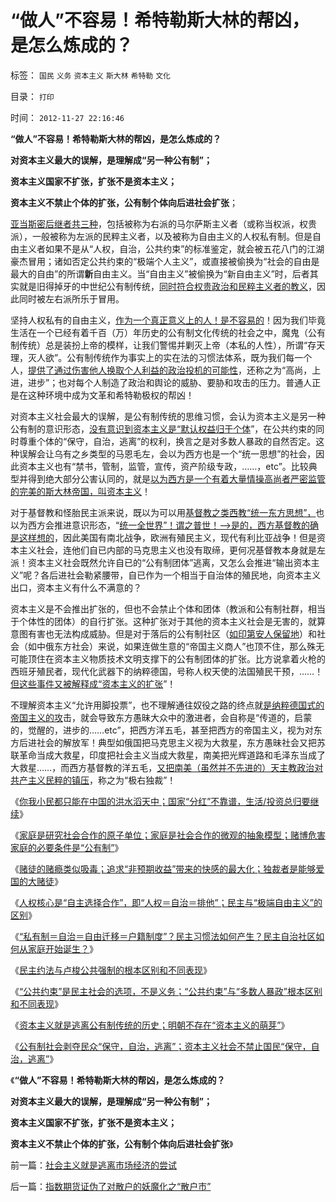 # “做人”不容易！希特勒斯大林的帮凶，是怎么炼成的？

标签： `国民` `义务` `资本主义` `斯大林` `希特勒` `文化` 

目录： `打印`

时间： `2012-11-27 22:16:46`

**“做人”不容易！希特勒斯大林的帮凶，是怎么炼成的？**

**对资本主义最大的误解，是理解成“另一种公有制”；**

**资本主义国家不扩张，扩张不是资本主义；**

**资本主义不禁止个体的扩张，公有制个体向后进社会扩张**；

[亚当斯密后继者共三种](../../../2012/7/16/亚当斯密的三个“儿子”自由主义，民粹主义和马尔萨斯主义.md)，包括被称为右派的马尔萨斯主义者（或称当权派，权贵派），一般被称为左派的民粹主义者，以及被称为自由主义的人权私有制。但是自由主义者如果不是从“人权，自治，公共约束”的标准鉴定，就会被五花八门的江湖豪杰冒用；诸如否定公共约束的“极端个人主义”，或直接被偷换为“社会的自由是最大的自由”的所谓**新**自由主义。当“自由主义”被偷换为“新自由主义”时，后者其实就是旧得掉牙的中世纪公有制传统，[同时符合权贵政治和民粹主义者的教义](../../../2011/12/10/道德经济学的“公平与效率”和亚当斯密的“自由精神”.md)，因此同时被左右派所乐于冒用。

坚持人权私有的自由主义，[作为一个真正意义上的人！是不容易的](http://darthvad.blog.sohu.com/164018986.html)！因为我们毕竟生活在一个已经有着千百（万）年历史的公有制文化传统的社会之中，魔鬼（公有制传统）总是装扮上帝的模样，让我们警惕并剿灭上帝（本私的人性），所谓“存天理，灭人欲”。公有制传统作为事实上的实在法的习惯法体系，既为我们每一个人，[提供了通过伤害他人换取个人利益的政治投机的可能性](../../../2012/5/17/坍沉的泰坦尼克号；争夺逃生席位的殊死竞争.md)，还称之为“高尚，上进，进步”；也对每个人制造了政治和舆论的威胁、要胁和攻击的压力。普通人正是在这种环境中成为文革和希特勒极权的帮凶！

对资本主义社会最大的误解，是公有制传统的思维习惯，会认为资本主义是另一种公有制的意识形态，[没有意识到资本主义是“默认权益归于个体](../../../2012/6/16/民主社会最根本的内核不是选举.md)”，在公共约束的同时尊重个体的“保守，自治，逃离”的权利，换言之是对多数人暴政的自然否定。这种误解会让乌有之乡类型的马恩毛左，会以为西方也是一个“统一思想”的社会，因此资本主义也有“禁书，管制，监管，宣传，资产阶级专政，……，etc”。比较典型并得到绝大部分公害认同的，就是[以为西方是一个有着大量情操高尚者严密监管的完美的斯大林帝国，叫资本主义](../../../2012/7/12/食品安全的竭斯底酝酿着民粹冲击波.md)！

对于基督教和怪胎民主派来说，既以为可以用[基督教之类西教“统一东方思想”，](../../../2010/5/6/为什么“缺乏信仰”的社会总是生机勃勃？.md)也以为西方会推进意识形态，“[统一全世界”！谓之普世！——>是的，西方基督教的确是这样想的](../../../2011/9/2/普世帝国的天下主义.md)，因此美国有南北战争，欧洲有殖民主义，现代有利比亚战争！但是资本主义社会，连他们自已内部的马克思主义也没有取缔，更何况基督教本身就是左派！资本主义社会既然允许自已的“公有制团体”逃离，又怎么会推进“输出资本主义”呢？各后进社会勒紧腰带，自已作为一个相当于自治体的殖民地，向资本主义出口，资本主义有什么不满意的？

资本主义是不会推出扩张的，但也不会禁止个体和团体（教派和公有制社群，相当于个体性的团体）的自行扩张。这种扩张对于其他的资本主义社会是无害的，就算意图有害也无法构成威胁。但是对于落后的公有制社区（[如印第安人保留地](../../../2011/9/28/以色列定居点与北美移民的“擅占村”和家庭牌半自动步枪.md)）和社会（如中俄东方社会）来说，如果连做生意的“帝国主义商人”也顶不住，那么殊无可能顶住在资本主义物质技术文明支撑下的公有制团体的扩张。比方说拿着火枪的西班牙殖民者，现代化武器下的纳粹德国，号称人权天使的法国殖民干预，……！[但这些事件又被解释成“资本主义的扩张](../../../2012/7/11/美国与法式民主截然相反，法国为何反复成为殖民帝国？.md)”！

不理解资本主义“允许用脚投票”，也不理解通往奴役之路的终点就[是纳粹德国式的帝国主义的攻](../../../2011/1/5/米塞斯原理：美国灭亡将是所有国家的末日.md)击，就会导致东方愚昧大众中的激进者，会自称是“传道的，启蒙的，觉醒的，进步的……etc”，把西方洋五毛，甚至把西方的帝国主义，视为对东方后进社会的解放军！典型如俄国把马克思主义视为大救星，东方愚昧社会又把苏联革命当成大救星，印度把社会主义当成大救星，南美把光辉道路和毛泽东当成了大救星……，而西方基督教的洋五毛，[又把南美（虽然并不先进的）天主教政治对共产主义民粹的镇压](../../../2011/7/14/他信近似庇隆，英拉近似庇隆夫人，泰国近似阿根廷.md)，称之为“极右独裁”！

《[你我小民都只能在中国的洪水滔天中；国家“分红”不靠谱，生活/投资总归要继续](../../../2012/11/24/经济学家吴敬琏的吴氏句法的文学才华.md)》

《[家庭是研究社会合作的原子单位；家庭是社会合作的微观的抽象模型；赌博危害家庭的必要条件是“公有制”](../../../2012/11/25/家庭是研究社会合作的原子单位；.md)》

《[赌徒的赌瘾类似吸毒；追求“非预期收益”带来的快感的最大化；独裁者是能够爱国的大赌徒](../../../2012/11/25/赌徒的赌瘾类似吸毒，独裁者可能是爱国的大赌徒，.md)》

《[人权核心是“自主选择合作”，即“人权＝自治＝排他”；民主与“极端自由主义”的区别](../../../2012/11/25/民主与“极端自由主义／极端个人主义”的区别.md)》

《[“私有制＝自治＝自由迁移＝户籍制度”？民主习惯法如何产生？民主自治社区如何从家庭开始诞生？](../../../2012/11/26/“自由伤害他人自由”的悖论终结于自治的公共约束.md)》

《[民主约法与卢梭公共强制的根本区别和不同表现](../../../2012/11/26/民主约法公共约束与卢梭极权主义的公共强制的区别和表现.md)》

《[“公共约束”是民主社会的选项，不是义务；“公共约束”与“多数人暴政”根本区别和不同表现](../../../2012/11/26/“公共约束”与“多数人暴政”根本区别和不同表现.md)》

《[资本主义就是逃离公有制传统的历史；明朝不存在“资本主义的萌芽”](../../../2012/11/27/资本主义就是逃离公有制传统的历史.md)》

《[公有制社会剥夺民众“保守，自治，逃离”；资本主义社会不禁止国民“保守，自治，逃离”](../../../2012/11/27/社会主义就是逃离市场经济的尝试.md)》

《**“做人”不容易！希特勒斯大林的帮凶，是怎么炼成的？**

**对资本主义最大的误解，是理解成“另一种公有制”；**

**资本主义国家不扩张，扩张不是资本主义；**

**资本主义不禁止个体的扩张，公有制个体向后进社会扩张**》



前一篇：[社会主义就是逃离市场经济的尝试](../../../2012/11/27/社会主义就是逃离市场经济的尝试.md)

后一篇：[指数期货证伪了对散户的妖魔化之“散户市”](../../../2012/11/27/指数期货证伪了对散户的妖魔化之“散户市”.md)